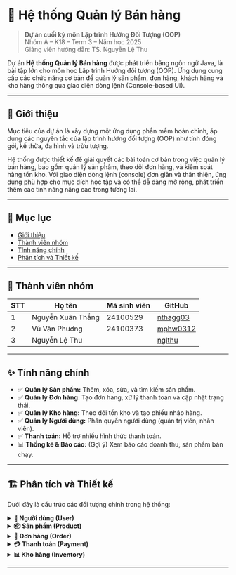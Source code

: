 # 🚀 Hệ thống Quản lý Bán hàng
> **Dự án cuối kỳ môn Lập trình Hướng Đối Tượng (OOP)**  
> Nhóm A – K18 – Term 3 – Năm học 2025  
> Giảng viên hướng dẫn: TS. Nguyễn Lệ Thu


Dự án **Hệ thống Quản lý Bán hàng** được phát triển bằng ngôn ngữ Java, là bài tập lớn cho môn học Lập trình Hướng đối tượng (OOP). Ứng dụng cung cấp các chức năng cơ bản để quản lý sản phẩm, đơn hàng, khách hàng và kho hàng thông qua giao diện dòng lệnh (Console-based UI).

---
## 🎯 Giới thiệu

Mục tiêu của dự án là xây dựng một ứng dụng phần mềm hoàn chỉnh, áp dụng các nguyên tắc của lập trình hướng đối tượng (OOP) như tính đóng gói, kế thừa, đa hình và trừu tượng.

Hệ thống được thiết kế để giải quyết các bài toán cơ bản trong việc quản lý bán hàng, bao gồm quản lý sản phẩm, theo dõi đơn hàng, và kiểm soát hàng tồn kho. Với giao diện dòng lệnh (console) đơn giản và thân thiện, ứng dụng phù hợp cho mục đích học tập và có thể dễ dàng mở rộng, phát triển thêm các tính năng nâng cao trong tương lai.

---
## 📖 Mục lục

- [Giới thiệu](#-giới-thiệu)
- [Thành viên nhóm](#-thành-viên-nhóm)
- [Tính năng chính](#-tính-năng-chính)
- [Phân tích và Thiết kế](#-phân-tích-và-thiết-kế)
  


---

## 👥 Thành viên nhóm

| STT | Họ tên           |     Mã sinh viên  |            GitHub                                    |
|-----|------------------|-------------------|------------------------------------------------------|
| 1   | Nguyễn Xuân Thắng|   24100529        | [nthagg03](https://github.com/nthagg03)              |
| 2   | Vũ Văn Phương    |   24100373        | [mphw0312](https://github.com/mphw0312)              |
| 3   | Nguyễn Lệ Thu    |                   | [nglthu](https://github.com/nglthu)                  |

---

## ✨ Tính năng chính

-   ✅ **Quản lý Sản phẩm:** Thêm, xóa, sửa, và tìm kiếm sản phẩm.
-   ✅ **Quản lý Đơn hàng:** Tạo đơn hàng, xử lý thanh toán và cập nhật trạng thái.
-   ✅ **Quản lý Kho hàng:** Theo dõi tồn kho và tạo phiếu nhập hàng.
-   ✅ **Quản lý Người dùng:** Phân quyền người dùng (quản trị viên, nhân viên).
-   ✅ **Thanh toán:** Hỗ trợ nhiều hình thức thanh toán.
-   📊 **Thống kê & Báo cáo:** (Gợi ý) Xem báo cáo doanh thu, sản phẩm bán chạy.

---
## 🏗️ Phân tích và Thiết kế

Dưới đây là cấu trúc các đối tượng chính trong hệ thống:

<details>
<summary><strong>👤 Người dùng (User)</strong></summary>

**Thuộc tính:**
- `userId`: ID người dùng (Khóa chính)
- `username`: Tên đăng nhập
- `password`: Mật khẩu (đã được mã hóa)
- `fullName`: Họ và tên
- `email`: Email liên hệ
- `phoneNumber`: Số điện thoại
- `role`: Vai trò (`ADMIN`, `MANAGER`, `STAFF`)
- `isActive`: Trạng thái hoạt động
- `createdDate`: Ngày tạo tài khoản

**Phương thức:**
- `login()`: Đăng nhập vào hệ thống
- `logout()`: Đăng xuất khỏi hệ thống
- `updateProfile()`: Cập nhật thông tin cá nhân
- `changePassword()`: Thay đổi mật khẩu

</details>

<details>
<summary><strong>📦 Sản phẩm (Product)</strong></summary>

**Thuộc tính:**
- `productId`: ID sản phẩm (Khóa chính)
- `productName`: Tên sản phẩm
- `description`: Mô tả sản phẩm
- `importPrice`: Giá nhập
- `salePrice`: Giá bán
- `stockQuantity`: Số lượng tồn kho
- `categoryId`: ID danh mục sản phẩm
- `barcode`: Mã vạch sản phẩm
- `unit`: Đơn vị tính (cái, kg, lít...)
- `createdDate`: Ngày tạo sản phẩm
- `isActive`: Trạng thái hoạt động

**Phương thức:**
- `addProduct()`: Thêm sản phẩm mới
- `updateProduct()`: Cập nhật thông tin sản phẩm
- `deleteProduct()`: Xóa sản phẩm
- `searchProduct()`: Tìm kiếm sản phẩm
- `checkStock()`: Kiểm tra tồn kho

</details>

<details>
<summary><strong>🛒 Đơn hàng (Order)</strong></summary>

**Thuộc tính:**
- `orderId`: ID đơn hàng (Khóa chính)
- `customerId`: ID khách hàng
- `staffId`: ID nhân viên tạo đơn
- `orderDate`: Ngày tạo đơn hàng
- `totalAmount`: Tổng tiền trước thuế
- `taxAmount`: Tiền thuế
- `discountAmount`: Tiền giảm giá
- `finalAmount`: Tổng tiền cuối cùng
- `status`: Trạng thái (`PENDING`, `CONFIRMED`, `CANCELLED`, `COMPLETED`)
- `orderItems`: Danh sách sản phẩm trong đơn hàng

**Phương thức:**
- `createOrder()`: Tạo đơn hàng mới
- `addItem()`: Thêm sản phẩm vào đơn hàng
- `removeItem()`: Xóa sản phẩm khỏi đơn hàng
- `updateQuantity()`: Cập nhật số lượng sản phẩm
- `calculateTotal()`: Tính tổng tiền đơn hàng
- `cancelOrder()`: Hủy đơn hàng

</details>

<details>
<summary><strong>💳 Thanh toán (Payment)</strong></summary>

**Thuộc tính:**
- `paymentId`: ID thanh toán (Khóa chính)
- `orderId`: ID đơn hàng (Khóa ngoại)
- `paymentMethod`: Phương thức thanh toán (`CASH`, `BANK_TRANSFER`, `QR_CODE`, `CREDIT_CARD`)
- `amount`: Số tiền thanh toán
- `paidAmount`: Số tiền đã trả
- `changeAmount`: Tiền thừa trả lại
- `paymentDate`: Ngày thanh toán
- `status`: Trạng thái (`PENDING`, `COMPLETED`, `FAILED`, `REFUNDED`)
- `transactionId`: Mã giao dịch (nếu có)
- `note`: Ghi chú thanh toán

**Phương thức:**
- `processPayment()`: Xử lý thanh toán
- `refundPayment()`: Hoàn tiền
- `validatePayment()`: Xác thực thanh toán
- `generateReceipt()`: Tạo hóa đơn thanh toán

</details>

<details>
<summary><strong>📊 Kho hàng (Inventory)</strong></summary>

**Thuộc tính:**
- `inventoryId`: ID kho hàng (Khóa chính)
- `productId`: ID sản phẩm (Khóa ngoại)
- `currentStock`: Số lượng hiện tại
- `minStock`: Số lượng tối thiểu
- `maxStock`: Số lượng tối đa
- `lastUpdated`: Ngày cập nhật cuối
- `location`: Vị trí trong kho
- `supplierId`: ID nhà cung cấp
- `costPrice`: Giá vốn trung bình

**Phương thức:**
- `updateStock()`: Cập nhật số lượng tồn kho
- `checkLowStock()`: Kiểm tra hàng sắp hết
- `generateStockReport()`: Tạo báo cáo tồn kho
- `importGoods()`: Nhập hàng vào kho
- `exportGoods()`: Xuất hàng từ kho
- `stockTaking()`: Kiểm kê hàng hóa

</details>

---

